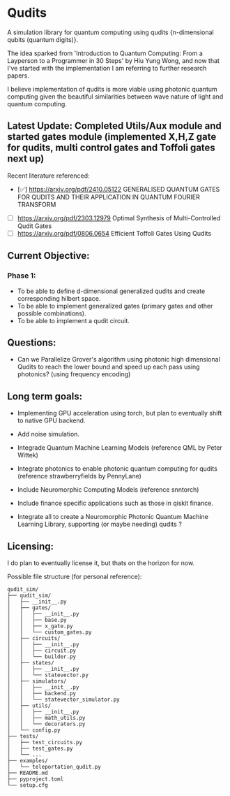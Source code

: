 # Qudits

A simulation library for quantum computing using qudits {n-dimensional qubits (quantum digits)}.

The idea sparked from 'Introduction to Quantum Computing: From a Layperson to a Programmer in 30 Steps' by Hiu Yung Wong, and now that I've started with the implementation I am referring to further research papers. 

I believe implementation of qudits is more viable using photonic quantum computing given the beautiful similarities between wave nature of light and quantum computing.

## Latest Update: Completed Utils/Aux module and started gates module (implemented X,H,Z gate for qudits, multi control gates and Toffoli gates next up)

Recent literature referenced:
- [✅] https://arxiv.org/pdf/2410.05122  GENERALISED QUANTUM GATES FOR QUDITS AND THEIR APPLICATION IN QUANTUM FOURIER TRANSFORM 
- [   ] https://arxiv.org/pdf/2303.12979 Optimal Synthesis of Multi-Controlled Qudit Gates 
- [   ] https://arxiv.org/pdf/0806.0654  Efficient Toffoli Gates Using Qudits

## Current Objective:
### Phase 1:
- To be able to define d-dimensional generalized qudits and create corresponding hilbert space.
- To be able to implement generalized gates (primary gates and other possible combinations).
- To be able to implement a qudit circuit. 

## Questions:
-  Can we Parallelize Grover's algorithm using photonic high dimensional Qudits to reach the lower bound and speed up each pass using photonics? (using frequency encoding)

## Long term goals:
- Implementing GPU acceleration using torch, but plan to eventually shift to native GPU backend.
- Add noise simulation.
- Integrade Quantum Machine Learning Models (reference QML by Peter Wittek)
- Integrate photonics to enable photonic quantum computing for qudits (reference strawberryfields by PennyLane)
- Include Neuromorphic Computing Models (reference snntorch)
- Include finance specific applications such as those in qiskit finance.

  
- Integrate all to create a Neuromorphic Photonic Quantum Machine Learning Library, supporting (or maybe needing) qudits ?

## Licensing:
I do plan to eventually license it, but thats on the horizon for now.

Possible file structure (for personal reference):
```
qudit_sim/
├── qudit_sim/
│   ├── __init__.py
│   ├── gates/
│   │   ├── __init__.py
│   │   ├── base.py
│   │   ├── x_gate.py
│   │   └── custom_gates.py
│   ├── circuits/
│   │   ├── __init__.py
│   │   ├── circuit.py
│   │   └── builder.py
│   ├── states/
│   │   ├── __init__.py
│   │   └── statevector.py
│   ├── simulators/
│   │   ├── __init__.py
│   │   ├── backend.py
│   │   └── statevector_simulator.py
│   ├── utils/
│   │   ├── __init__.py
│   │   ├── math_utils.py
│   │   └── decorators.py
│   └── config.py
├── tests/
│   ├── test_circuits.py
│   ├── test_gates.py
│   └── ...
├── examples/
│   └── teleportation_qudit.py
├── README.md
├── pyproject.toml
└── setup.cfg

```
